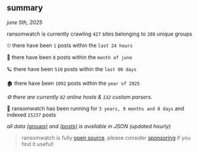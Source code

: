 
## summary
_june 5th, 2025_

ransomwatch is currently crawling `427` sites belonging to `208` unique groups

⏲ there have been `1` posts within the `last 24 hours`

🦈 there have been `8` posts within the `month of june`

🪐 there have been `510` posts within the `last 90 days`

🏚 there have been `1092` posts within the `year of 2025`

_⚙️ there are currently `82` online hosts & `132` custom parsers._

🦕 ransomwatch has been running for `3 years, 9 months and 0 days` and indexed `15237` posts

_all data  [(groups)](http://ransomwhat.telemetry.ltd/groups) and [(posts)](http://ransomwhat.telemetry.ltd/posts) is available in JSON (updated hourly)_

> ransomwatch is fully [open source](https://github.com/joshhighet/ransomwatch#ransomwatch--). please consider [sponsoring](https://github.com/sponsors/joshhighet) if you find it useful!
